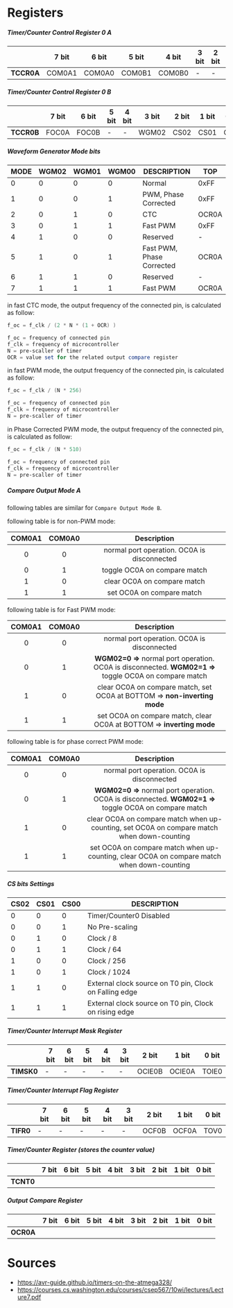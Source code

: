 # Registers

##### Timer/Counter Control Register 0 A

|            | 7 bit  | 6 bit  | 5 bit  | 4 bit  | 3 bit | 2 bit | 1 bit | 0 bit |
| ---------- | ------ | ------ | ------ | ------ | ----- | ----- | ----- | ----- |
| **TCCR0A** | COM0A1 | COM0A0 | COM0B1 | COM0B0 | -     | -     | WGM01 | WGM00 |



##### Timer/Counter Control Register 0 B

|            | 7 bit | 6 bit | 5 bit | 4 bit | 3 bit | 2 bit | 1 bit | 0 bit |
| ---------- | ----- | ----- | ----- | ----- | ----- | ----- | ----- | ----- |
| **TCCR0B** | FOC0A | FOC0B | -     | -     | WGM02 | CS02  | CS01  | CS00  |



##### Waveform Generator Mode bits

| MODE | WGM02 | WGM01 | WGM00 | DESCRIPTION               | TOP   |
| ---- | ----- | ----- | ----- | ------------------------- | ----- |
| 0    | 0     | 0     | 0     | Normal                    | 0xFF  |
| 1    | 0     | 0     | 1     | PWM, Phase Corrected      | 0xFF  |
| 2    | 0     | 1     | 0     | CTC                       | OCR0A |
| 3    | 0     | 1     | 1     | Fast PWM                  | 0xFF  |
| 4    | 1     | 0     | 0     | Reserved                  | -     |
| 5    | 1     | 0     | 1     | Fast PWM, Phase Corrected | OCR0A |
| 6    | 1     | 1     | 0     | Reserved                  | -     |
| 7    | 1     | 1     | 1     | Fast PWM                  | OCR0A |



in fast CTC mode, the output frequency of the connected pin, is calculated as follow:

```powershell
f_oc = f_clk / (2 * N * (1 + OCR) )

f_oc = frequency of connected pin
f_clk = frequency of microcontroller
N = pre-scaller of timer
OCR = value set for the related output compare register
```

 

in fast PWM mode, the output frequency of the connected pin, is calculated as follow:

```powershell
f_oc = f_clk / (N * 256)

f_oc = frequency of connected pin
f_clk = frequency of microcontroller
N = pre-scaller of timer
```

 

in Phase Corrected PWM mode, the output frequency of the connected pin, is calculated as follow:

```powershell
f_oc = f_clk / (N * 510)

f_oc = frequency of connected pin
f_clk = frequency of microcontroller
N = pre-scaller of timer
```

 

##### Compare Output Mode A

following tables are similar for `Compare Output Mode B`.



following table is for non-PWM mode:

| COM0A1 | COM0A0 |                 Description                 |
| :----: | :----: | :-----------------------------------------: |
|   0    |   0    | normal port operation. OC0A is disconnected |
|   0    |   1    |        toggle OC0A on compare match         |
|   1    |   0    |         clear OC0A on compare match         |
|   1    |   1    |          set OC0A on compare match          |



following table is for Fast PWM mode:

| COM0A1 | COM0A0 |                         Description                          |
| :----: | :----: | :----------------------------------------------------------: |
|   0    |   0    |         normal port operation. OC0A is disconnected          |
|   0    |   1    | **WGM02=0 =>** normal port operation. OC0A is disconnected. **WGM02=1 =>** toggle OC0A on compare match |
|   1    |   0    | clear OC0A on compare match, set OC0A at BOTTOM => **non-inverting mode** |
|   1    |   1    | set OC0A on compare match, clear OC0A at BOTTOM => **inverting mode** |



following table is for phase correct PWM mode:

| COM0A1 | COM0A0 |                         Description                          |
| :----: | :----: | :----------------------------------------------------------: |
|   0    |   0    |         normal port operation. OC0A is disconnected          |
|   0    |   1    | **WGM02=0 =>** normal port operation. OC0A is disconnected. **WGM02=1 =>** toggle OC0A on compare match |
|   1    |   0    | clear OC0A on compare match when up-counting, set OC0A on compare match when down-counting |
|   1    |   1    | set OC0A on compare match when up-counting, clear OC0A on compare match when down-counting |



##### CS bits Settings

| CS02 | CS01 | CS00 | DESCRIPTION                                            |
| ---- | ---- | ---- | ------------------------------------------------------ |
| 0    | 0    | 0    | Timer/Counter0 Disabled                                |
| 0    | 0    | 1    | No Pre-scaling                                         |
| 0    | 1    | 0    | Clock / 8                                              |
| 0    | 1    | 1    | Clock / 64                                             |
| 1    | 0    | 0    | Clock / 256                                            |
| 1    | 0    | 1    | Clock / 1024                                           |
| 1    | 1    | 0    | External clock source on T0 pin, Clock on Falling edge |
| 1    | 1    | 1    | External clock source on T0 pin, Clock on rising edge  |



##### Timer/Counter Interrupt Mask Register

|            | 7 bit | 6 bit | 5 bit | 4 bit | 3 bit | 2 bit  | 1 bit  | 0 bit |
| ---------- | ----- | ----- | ----- | ----- | ----- | ------ | ------ | ----- |
| **TIMSK0** | -     | -     | -     | -     | -     | OCIE0B | OCIE0A | TOIE0 |



##### Timer/Counter Interrupt Flag Register

|           | 7 bit | 6 bit | 5 bit | 4 bit | 3 bit | 2 bit | 1 bit | 0 bit |
| --------- | ----- | ----- | ----- | ----- | ----- | ----- | ----- | ----- |
| **TIFR0** | -     | -     | -     | -     | -     | OCF0B | OCF0A | TOV0  |



##### Timer/Counter Register (stores the counter value)

|           | 7 bit | 6 bit | 5 bit | 4 bit | 3 bit | 2 bit | 1 bit | 0 bit |
| --------- | ----- | ----- | ----- | ----- | ----- | ----- | ----- | ----- |
| **TCNT0** |       |       |       |       |       |       |       |       |



##### Output Compare Register

|           | 7 bit | 6 bit | 5 bit | 4 bit | 3 bit | 2 bit | 1 bit | 0 bit |
| --------- | ----- | ----- | ----- | ----- | ----- | ----- | ----- | ----- |
| **OCR0A** |       |       |       |       |       |       |       |       |



# Sources

- https://avr-guide.github.io/timers-on-the-atmega328/
- https://courses.cs.washington.edu/courses/csep567/10wi/lectures/Lecture7.pdf
